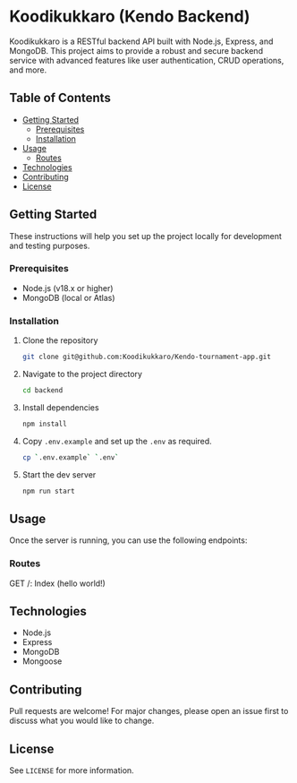 # Koodikukkaro (Kendo Backend)

Koodikukkaro is a RESTful backend API built with Node.js, Express, and MongoDB. This project aims to provide a robust and secure backend service with advanced features like user authentication, CRUD operations, and more.

## Table of Contents

- [Getting Started](#getting-started)
  - [Prerequisites](#prerequisites)
  - [Installation](#installation)
- [Usage](#usage)
  - [Routes](#routes)
- [Technologies](#technologies)
- [Contributing](#contributing)
- [License](#license)

## Getting Started

These instructions will help you set up the project locally for development and testing purposes.

### Prerequisites

- Node.js (v18.x or higher)
- MongoDB (local or Atlas)

  
### Installation

1. Clone the repository

   ```bash
   git clone git@github.com:Koodikukkaro/Kendo-tournament-app.git
   ```

2. Navigate to the project directory

    ```bash
    cd backend
    ```

3. Install dependencies

    ```bash
    npm install
    ```

4. Copy `.env.example` and set up the `.env` as required.

    ```bash
    cp `.env.example` `.env`
    ```

5. Start the dev server

    ```bash
    npm run start
    ```

## Usage

Once the server is running, you can use the following endpoints:

### Routes

GET /: Index (hello world!)

## Technologies

- Node.js
- Express
- MongoDB
- Mongoose

## Contributing

Pull requests are welcome! For major changes, please open an issue first to discuss what you would like to change.

## License

See `LICENSE` for more information.

